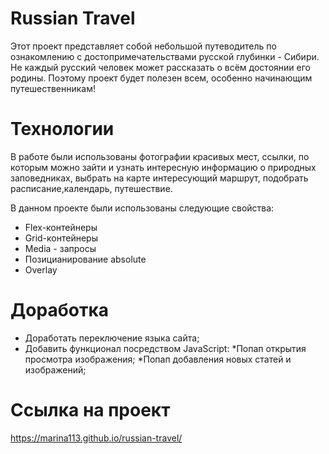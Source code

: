  # Russian Travel

Этот проект представляет собой небольшой путеводитель 
по ознакомлению с достопримечательствами русской 
глубинки - Сибири. Не каждый русский человек может 
рассказать о всём достоянии его родины. Поэтому проект
 будет полезен всем, особенно начинающим путешественникам!

 # Технологии
 В работе были использованы фотографии красивых мест, 
 ссылки, по которым можно зайти и узнать интересную 
 информацию о природных заповедниках, выбрать на карте 
 интересующий маршрут, подобрать расписание,календарь,
  путешествие. 
  
  В данном проекте были использованы следующие свойства:
* Flex-контейнеры
* Grid-контейнеры
* Media - запросы
* Позицианирование absolute
* Overlay

 # Доработка
* Доработать переключение языка сайта;
* Добавить функционал посредством JavaScript:
    *Попап открытия просмотра изображения;
    *Попап добавления новых статей и изображений;
 
 # Ссылка на проект
 https://marina113.github.io/russian-travel/
